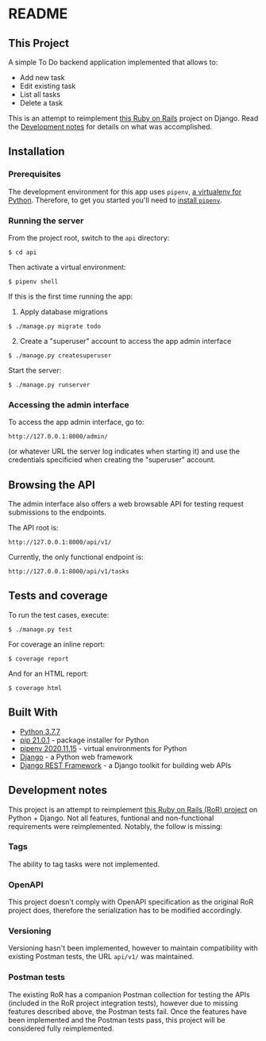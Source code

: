 # README
## This Project

A simple To Do backend application implemented that allows to:
- Add new task
- Edit existing task
- List all tasks
- Delete a task

This is an attempt to reimplement [this Ruby on Rails](https://github.com/pcarbajals/todo_api_app) project on Django. Read the [Development notes](#development-notes) for details on what was accomplished.

## Installation
### Prerequisites

The development environment for this app uses `pipenv`, [a virtualenv for Python](https://github.com/pypa/pipenv). Therefore, to get you started you'll need to [install `pipenv`](https://pypi.org/project/pipenv/). 


### Running the server

From the project root, switch to the `api` directory:
```
$ cd api
```

Then activate a virtual environment:

```
$ pipenv shell
```

If this is the first time running the app:

1. Apply database migrations

```
$ ./manage.py migrate todo
```

2.  Create a "superuser" account to access the app admin interface

```
$ ./manage.py createsuperuser
```

Start the server:
```
$ ./manage.py runserver
```

### Accessing the admin interface
To access the app admin interface, go to:
```
http://127.0.0.1:8000/admin/
```
(or whatever URL the server log indicates when starting it) and use the credentials specificied when creating the "superuser" account.


## Browsing the API
The admin interface also offers a web browsable API for testing request submissions to the endpoints.

The API root is:
```
http://127.0.0.1:8000/api/v1/
```

Currently, the only functional endpoint is:
```
http://127.0.0.1:8000/api/v1/tasks
```


## Tests and coverage

To run the test cases, execute:
```
$ ./manage.py test
```

For coverage an inline report: 
```
$ coverage report
```

And for an HTML report:
```
$ coverage html
```


## Built With

* [Python 3.7.7](https://www.python.org/)
* [pip 21.0.1](https://pip.pypa.io/en/stable/)  - package installer for Python
* [pipenv 2020.11.15](https://pypi.org/project/pipenv/) - virtual environments for Python
* [Django](https://www.djangoproject.com/) - a Python web framework
* [Django REST Framework](https://www.django-rest-framework.org/) - a Django toolkit for building web APIs


## Development notes
This project is an attempt to reimplement [this Ruby on Rails (RoR) project](https://github.com/pcarbajals/todo_api_app) on Python + Django. Not all features, funtional and non-functional requirements were reimplemented. Notably, the follow is missing:

### Tags
The ability to tag tasks were not implemented.

### OpenAPI
This project doesn't comply with OpenAPI specification as the original RoR project does, therefore the serialization has to be modified accordingly.

### Versioning
Versioning hasn't been implemented, however to maintain compatibility with existing Postman tests, the URL `api/v1/` was maintained. 

### Postman tests
The existing RoR has a companion Postman collection for testing the APIs (included in the RoR project integration tests), however due to missing features described above, the Postman tests fail. Once the features have been implemented and the Postman tests pass, this project will be considered fully reimplemented.


